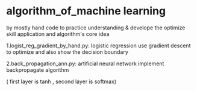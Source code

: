 # algorithm_of_machine learning


by mostly hand code to practice understanding & develope the optimize skill application and algorithm's core idea

1.logist_reg_gradient_by_hand.py: logistic regression use gradient descent to optimize and also show the decision boundary


2.back_propagation_ann.py: artificial neural network implement backpropagate algorithm 

( first layer is tanh , second layer is softmax)

